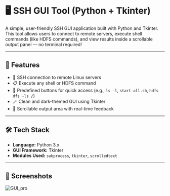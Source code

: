 # 🖥️ SSH GUI Tool (Python + Tkinter)

A simple, user-friendly SSH GUI application built with Python and Tkinter.  
This tool allows users to connect to remote servers, execute shell commands (like HDFS commands), and view results inside a scrollable output panel — no terminal required!

---

## 🚀 Features

- 🔐 SSH connection to remote Linux servers
- 📋 Execute any shell or HDFS command
- 🔘 Predefined buttons for quick access (e.g., `ls -l`, `start-all.sh`, `hdfs dfs -ls /`)
- 🪄 Clean and dark-themed GUI using Tkinter
- 🧾 Scrollable output area with real-time feedback

---

## 🛠️ Tech Stack

- **Language:** Python 3.x
- **GUI Framework:** Tkinter
- **Modules Used:** `subprocess`, `tkinter`, `scrolledtext`

---

## 📸 Screenshots

![GUI_pro](https://github.com/user-attachments/assets/abfa9942-6b63-4083-9d3f-7b95c5349f69)


